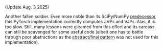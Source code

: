 (Update Aug. 3 2025)

Another fallen soldier. Even more noble than its SciPy/NumPy [predecessor](https://github.com/cvxgrp/diffqcp/tree/numpy_scipy_prototype), this PyTorch implementation correctly computes JVPs and VJPs. Alas, it is too slow. Still, many lessons were gleamed from this effort and its carcass can still be scavenged for some useful code (albeit one has to battle through poor abstractions as the [abstract/final pattern](https://docs.kidger.site/equinox/pattern/) was not used for this implementation).